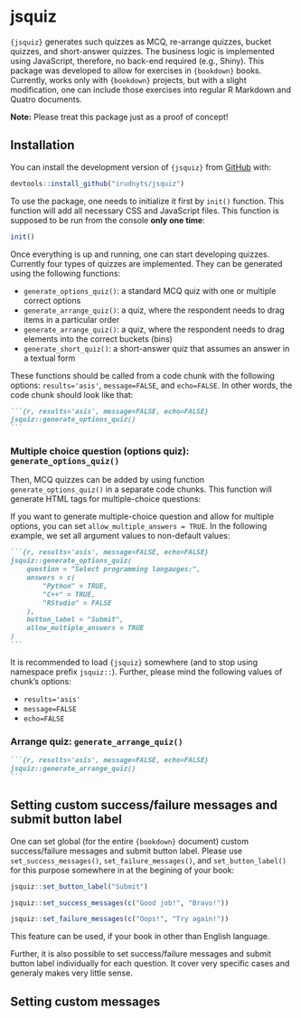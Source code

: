 
<!-- README.md is generated from README.Rmd. Please edit that file -->

# jsquiz

<!-- badges: start -->
<!-- badges: end -->

`{jsquiz}` generates such quizzes as MCQ, re-arrange quizzes, bucket
quizzes, and short-answer quizzes. The business logic is implemented
using JavaScript, therefore, no back-end required (e.g., Shiny). This
package was developed to allow for exercises in `{bookdown}` books.
Currently, works only with `{bookdown}` projects, but with a slight
modification, one can include those exercises into regular R Markdown
and Quatro documents.

**Note:** Please treat this package just as a proof of concept!

## Installation

You can install the development version of `{jsquiz}` from
[GitHub](https://github.com/) with:

``` r
devtools::install_github("irudnyts/jsquiz")
```

To use the package, one needs to initialize it first by `init()`
function. This function will add all necessary CSS and JavaScript files.
This function is supposed to be run from the console **only one time**:

``` r
init()
```

Once everything is up and running, one can start developing quizzes.
Currently four types of quizzes are implemented. They can be generated
using the following functions:

- `generate_options_quiz()`: a standard MCQ quiz with one or multiple
  correct options
- `generate_arrange_quiz()`: a quiz, where the respondent needs to drag
  items in a particular order
- `generate_arrange_quiz()`: a quiz, where the respondent needs to drag
  elements into the correct buckets (bins)
- `generate_short_quiz()`: a short-answer quiz that assumes an answer in
  a textual form

These functions should be called from a code chunk with the following
options: `results='asis'`, `message=FALSE`, and `echo=FALSE`. In other
words, the code chunk should look like that:

```` markdown
```{r, results='asis', message=FALSE, echo=FALSE}
jsquiz::generate_options_quiz()
```
````

### Multiple choice question (options quiz): `generate_options_quiz()`

Then, MCQ quizzes can be added by using function
`generate_options_quiz()` in a separate code chunks. This function will
generate HTML tags for multiple-choice questions:

If you want to generate multiple-choice question and allow for multiple
options, you can set `allow_multiple_answers = TRUE`. In the following
example, we set all argument values to non-default values:

```` markdown
```{r, results='asis', message=FALSE, echo=FALSE}
jsquiz::generate_options_quiz(
    question = "Select programming langauges:",
    answers = c(
        "Python" = TRUE,
        "C++" = TRUE,
        "RStudio" = FALSE
    ),
    button_label = "Submit",
    allow_multiple_answers = TRUE
)
```
````

It is recommended to load `{jsquiz}` somewhere (and to stop using
namespace prefix `jsquiz::`). Further, please mind the following values
of chunk’s options:

- `results='asis'`
- `message=FALSE`
- `echo=FALSE`

### Arrange quiz: `generate_arrange_quiz()`

```` markdown
```{r, results='asis', message=FALSE, echo=FALSE}
jsquiz::generate_arrange_quiz()
```
````

## Setting custom success/failure messages and submit button label

One can set global (for the entire `{bookdown}` document) custom
success/failure messages and submit button label. Please use
`set_success_messages()`, `set_failure_messages()`, and
`set_button_label()` for this purpose somewhere in at the begining of
your book:

``` r
jsquiz::set_button_label("Submit")

jsquiz::set_success_messages(c("Good job!", "Bravo!"))

jsquiz::set_failure_messages(c("Oops!", "Try again!"))
```

This feature can be used, if your book in other than English language.

Further, it is also possible to set success/failure messages and submit
button label individually for each question. It cover very specific
cases and generaly makes very little sense.

## Setting custom messages
